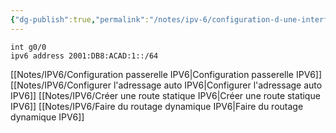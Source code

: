 ```yaml
---
{"dg-publish":true,"permalink":"/notes/ipv-6/configuration-d-une-interface-ipv-6/"}
---
```


```
int g0/0
ipv6 address 2001:DB8:ACAD:1::/64
```

[[Notes/IPV6/Configuration passerelle IPV6\|Configuration passerelle IPV6]]
[[Notes/IPV6/Configurer l'adressage auto IPV6\|Configurer l'adressage auto IPV6]]
[[Notes/IPV6/Créer une route statique IPV6\|Créer une route statique IPV6]]
[[Notes/IPV6/Faire du routage dynamique IPV6\|Faire du routage dynamique IPV6]]
